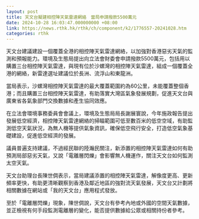 ```yaml
---
layout: post
title: 天文台擬建相控陣天氣雷達網絡　當局申請撥款5500萬元
date: 2024-10-28 16:03:47.000000000 +08:00
link: https://news.rthk.hk/rthk/ch/component/k2/1776557-20241028.htm
categories: rthk
---
```


天文台建議建設一個覆蓋全港的相控陣天氣雷達網絡，以加強對香港惡劣天氣的監測和預報能力。環境及生態局提出向立法會財委會申請撥款5500萬元，包括用以購置三台相控陣天氣雷達，與現有位於沙螺灣的相控陣天氣雷達，組成一個覆蓋全港的網絡，新雷達選址建議位於長洲、流浮山和東龍洲。

當局表示，沙螺灣相控陣天氣雷達的最大覆蓋範圍約為60公里，未能覆蓋整個香港；而且購置三台相控陣天氣雷達，有助落實大灣區氣象發展規劃，促進天文台與廣東省各氣象部門交換數據和產生協同效應。

在立法會環境事務委員會會議上，環境及生態局局長謝展寰說，今年施政報告提出發展低空經濟，相控陣天氣雷達網絡的掃瞄範圍可低至數百米的低空空域，有助監測低空天氣狀況，為無人機等提供氣象資訊，確保低空飛行安全，打造低空氣象基礎建設，促進低空經濟的發展。

議員普遍支持建議，不過經民聯的陸瀚民關注，新添置的相控陣天氣雷達如何有助預測局部惡劣天氣，又說「電離層閃爍」會影響無人機運作，關注天文台如何監測太空天氣。

天文台助理台長陳世倜表示，當局建議添置的相控陣天氣雷達，解像度更高、更新頻率更快，有助更清晰觀察到香港及鄰近地區的強對流天氣發展，天文台又計劃將相關數據在網站或「我的天文台」應用程式發放。

至於「電離層閃爍」現象，陳世倜說，天文台有參考內地或外國的空間天氣數據，並正檢視有何手段監測電離層的變化，能否提供數據給公眾或相關持份者參考。
